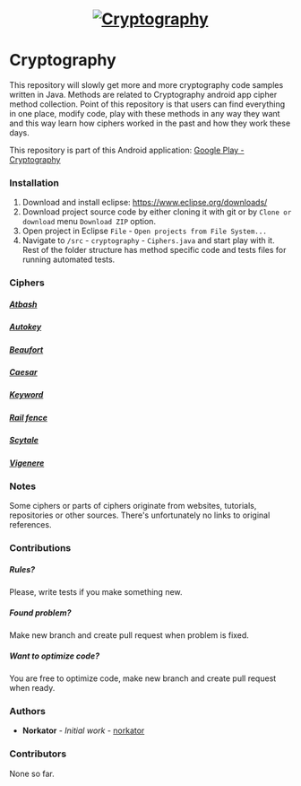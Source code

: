 <h1 align="center">
  <a href="http://www.nitramite.com/"><img src="https://github.com/norkator/Cryptography/blob/master/img/cryptography_repository_image.png" alt="Cryptography"></a>
</h1>


# Cryptography

This repository will slowly get more and more cryptography code samples written in Java. 
Methods are related to Cryptography android app cipher method collection. 
Point of this repository is that users can find everything in one place, modify code, play with these methods 
in any way they want and this way learn how ciphers worked in the past and how they work these days.

This repository is part of this Android application: [Google Play - Cryptography](https://play.google.com/store/apps/details?id=com.nitramite.cryptography)


### Installation
1. Download and install eclipse: https://www.eclipse.org/downloads/
2. Download project source code by either cloning it with git or by `Clone or download` menu `Download ZIP` option.
2. Open project in Eclipse `File` - `Open projects from File System...`
3. Navigate to `/src` - `cryptography` - `Ciphers.java` and start play with it. Rest of the folder structure
has method specific code and tests files for running automated tests.


### Ciphers

##### [Atbash](https://github.com/norkator/Cryptography/blob/master/src/cryptography/atbash/Atbash.java)
##### [Autokey](https://github.com/norkator/Cryptography/blob/master/src/cryptography/autokey/Autokey.java)
##### [Beaufort](https://github.com/norkator/Cryptography/blob/master/src/cryptography/beaufort/Beaufort.java)
##### [Caesar](https://github.com/norkator/Cryptography/blob/master/src/cryptography/caesar/Caesar.java)
##### [Keyword](https://github.com/norkator/Cryptography/blob/master/src/cryptography/keyword/Keyword.java)
##### [Rail fence](https://github.com/norkator/Cryptography/blob/master/src/cryptography/railfence/RailFence.java)
##### [Scytale](https://github.com/norkator/Cryptography/blob/master/src/cryptography/scytale/Scytale.java)
##### [Vigenere](https://github.com/norkator/Cryptography/blob/master/src/cryptography/vigenere/Vigenere.java)


### Notes

Some ciphers or parts of ciphers originate from websites, tutorials, repositories or other sources. 
There's unfortunately no links to original references.


### Contributions

##### Rules?
Please, write tests if you make something new.

##### Found problem?
Make new branch and create pull request when problem is fixed.

##### Want to optimize code?
You are free to optimize code, make new branch and create pull request when ready.


### Authors

* **Norkator** - *Initial work* - [norkator](https://github.com/norkator)


### Contributors

None so far.
